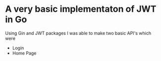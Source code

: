 # A very basic implementaton of JWT in Go

Using Gin and JWT packages I was able to make two basic API's which were
- Login
- Home Page